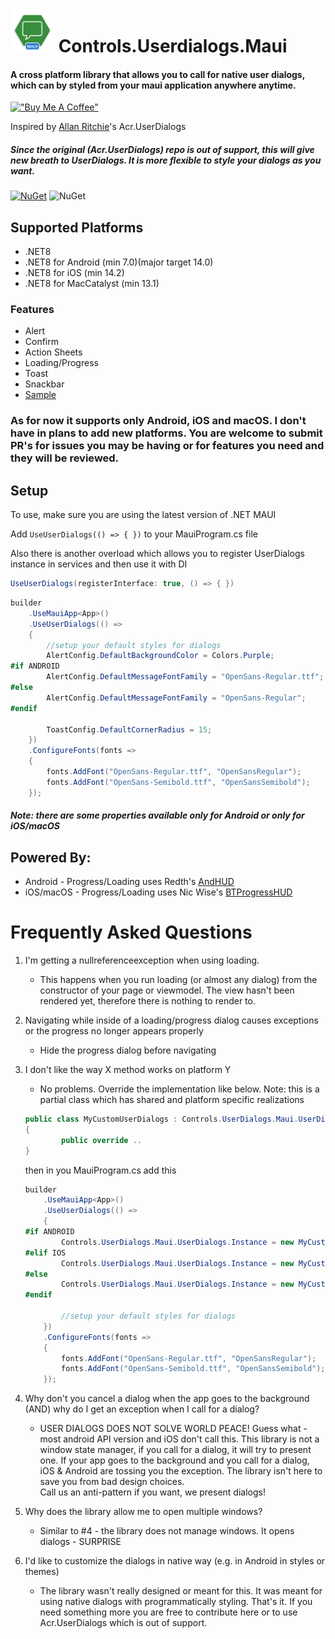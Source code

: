 # <img src="userdialogs_maui_icon.png" width="70" height="70"/> Controls.Userdialogs.Maui

#### A cross platform library that allows you to call for native user dialogs, which can by styled from your maui application anywhere anytime.

[!["Buy Me A Coffee"](https://www.buymeacoffee.com/assets/img/custom_images/orange_img.png)](https://www.buymeacoffee.com/dimonovdd)

Inspired by [Allan Ritchie](https://github.com/aritchie)'s Acr.UserDialogs

##### Since the original (Acr.UserDialogs) repo is out of support, this will give new breath to UserDialogs. It is more flexible to style your dialogs as you want. 

[![NuGet](https://img.shields.io/nuget/v/Controls.UserDialogs.Maui.svg?maxAge=2592000)](https://www.nuget.org/packages/Controls.UserDialogs.Maui) ![NuGet](https://img.shields.io/nuget/dt/Controls.UserDialogs.Maui)

## Supported Platforms

* .NET8
* .NET8 for Android (min 7.0)(major target 14.0)
* .NET8 for iOS (min 14.2)
* .NET8 for MacCatalyst (min 13.1)

### Features

* Alert
* Confirm
* Action Sheets
* Loading/Progress
* Toast
* Snackbar
* [Sample](https://github.com/Alex-Dobrynin/Controls.UserDialogs.Maui/tree/master/Sample)

### As for now it supports only Android, iOS and macOS. I don't have in plans to add new platforms. You are welcome to submit PR's for issues you may be having or for features you need and they will be reviewed.

## Setup

To use, make sure you are using the latest version of .NET MAUI

Add ```UseUserDialogs(() => { })``` to your MauiProgram.cs file

Also there is another overload which allows you to register UserDialogs instance in services and then use it with DI

```csharp
UseUserDialogs(registerInterface: true, () => { })
```

```csharp
builder
    .UseMauiApp<App>()
    .UseUserDialogs(() =>
    {
        //setup your default styles for dialogs
        AlertConfig.DefaultBackgroundColor = Colors.Purple;
#if ANDROID
        AlertConfig.DefaultMessageFontFamily = "OpenSans-Regular.ttf";
#else
        AlertConfig.DefaultMessageFontFamily = "OpenSans-Regular";
#endif

        ToastConfig.DefaultCornerRadius = 15;
    })
    .ConfigureFonts(fonts =>
    {
        fonts.AddFont("OpenSans-Regular.ttf", "OpenSansRegular");
        fonts.AddFont("OpenSans-Semibold.ttf", "OpenSansSemibold");
    });
```

##### Note: there are some properties available only for Android or only for iOS/macOS

## Powered By:

* Android - Progress/Loading uses Redth's [AndHUD](https://github.com/Redth/AndHUD)
* iOS/macOS - Progress/Loading uses Nic Wise's [BTProgressHUD](https://github.com/nicwise/BTProgressHUD)

# Frequently Asked Questions

1. I'm getting a nullreferenceexception when using loading.
    * This happens when you run loading (or almost any dialog) from the constructor of your page or viewmodel.  The view hasn't been rendered yet, therefore there is nothing to render to.

2. Navigating while inside of a loading/progress dialog causes exceptions or the progress no longer appears properly
    * Hide the progress dialog before navigating

3. I don't like the way X method works on platform Y
    * No problems. Override the implementation like below. Note: this is a partial class which has shared and platform specific realizations


    ```csharp
    public class MyCustomUserDialogs : Controls.UserDialogs.Maui.UserDialogImplementation 
    {
            public override ..
    }
    ```

    then in you MauiProgram.cs add this

    ```csharp
    builder
        .UseMauiApp<App>()
        .UseUserDialogs(() =>
        {
    #if ANDROID
            Controls.UserDialogs.Maui.UserDialogs.Instance = new MyCustomUserDialogs(); //Android realization
    #elif IOS
            Controls.UserDialogs.Maui.UserDialogs.Instance = new MyCustomUserDialogs(); //iOS realization
    #else
            Controls.UserDialogs.Maui.UserDialogs.Instance = new MyCustomUserDialogs(); //mac realization
    #endif

            //setup your default styles for dialogs
        })
        .ConfigureFonts(fonts =>
        {
            fonts.AddFont("OpenSans-Regular.ttf", "OpenSansRegular");
            fonts.AddFont("OpenSans-Semibold.ttf", "OpenSansSemibold");
        });
    ```

4. Why don't you cancel a dialog when the app goes to the background (AND) why do I get an exception when I call for a dialog?

    * USER DIALOGS DOES NOT SOLVE WORLD PEACE! Guess what - most android API version and iOS don't call this.  This library is not a window state manager, if you call for a dialog, 
        it will try to present one. If your app goes to the background and you call for a dialog, iOS & Android are tossing you the exception. The library isn't here to save you from bad design choices.  
        Call us an anti-pattern if you want, we present dialogs!

5. Why does the library allow me to open multiple windows?

    * Similar to #4 - the library does not manage windows. It opens dialogs - SURPRISE
    
6. I'd like to customize the dialogs in native way (e.g. in Android in styles or themes)

    * The library wasn't really designed or meant for this. It was meant for using native dialogs with programmatically styling. That's it. If you need something more you are free to contribute here or to use Acr.UserDialogs which is out of support.
